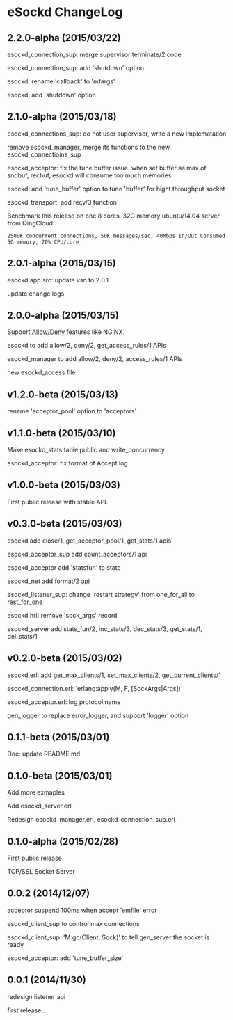 
eSockd ChangeLog
==================

2.2.0-alpha (2015/03/22)
------------------------

esockd_connection_sup: merge supervisor:terminate/2 code

esockd_connection_sup: add 'shutdown' option

esockd: rename 'callback' to 'mfargs'

esockd: add 'shutdown' option


2.1.0-alpha (2015/03/18)
------------------------

esockd_connections_sup: do not user supervisor, write a new implematation

remove esockd_manager, merge its functions to the new esockd_connectioins_sup

esockd_acceptor: fix the tune buffer issue. when set buffer as max of sndbuf, recbuf, esockd will consume too much memories

esockd: add 'tune_buffer' option to tune 'buffer' for hight throughput socket

esockd_transport: add recv/3 function

Benchmark this release on one 8 cores, 32G memory ubuntu/14.04 server from QingCloud:

```
2500K concurrent connections, 50K messages/sec, 40Mbps In/Out Consumed 5G memory, 20% CPU/core
```


2.0.1-alpha (2015/03/15)
------------------------

esockd.app.src: update vsn to 2.0.1

update change logs


2.0.0-alpha (2015/03/15)
------------------------

Support [Allow/Deny](https://github.com/emqtt/esockd/wiki/Allow-and-Deny) features like NGINX.

esockd to add allow/2, deny/2, get_access_rules/1 APIs

esockd_manager to add allow/2, deny/2, access_rules/1 APIs

new esockd_access file


v1.2.0-beta (2015/03/13)
------------------------

rename 'acceptor_pool' option to 'acceptors'


v1.1.0-beta (2015/03/10)
------------------------

Make esockd_stats table public and write_concurrency

esockd_acceptor: fix format of Accept log


v1.0.0-beta (2015/03/03)
------------------------

First public release with stable API.


v0.3.0-beta (2015/03/03)
------------------------

esockd add close/1, get_acceptor_pool/1, get_stats/1 apis

esockd_acceptor_sup add count_acceptors/1 api

esockd_acceptor add 'statsfun' to state

esockd_net add format/2 api

esockd_listener_sup: change 'restart strategy' from one_for_all to rest_for_one

esockd.hrl: remove 'sock_args' record 

esockd_server add stats_fun/2, inc_stats/3, dec_stats/3, get_stats/1, del_stats/1


v0.2.0-beta (2015/03/02)
------------------------

esockd.erl: add get_max_clients/1, set_max_clients/2, get_current_clients/1

esockd_connection.erl: 'erlang:apply(M, F, [SockArgs|Args])'

esockd_acceptor.erl: log protocol name

gen_logger to replace error_logger, and support 'logger' option


0.1.1-beta (2015/03/01)
------------------------

Doc: update README.md


0.1.0-beta (2015/03/01)
------------------------

Add more exmaples

Add esockd_server.erl

Redesign esockd_manager.erl, esockd_connection_sup.erl


0.1.0-alpha (2015/02/28)
------------------------

First public release

TCP/SSL Socket Server


0.0.2 (2014/12/07)
------------------------

acceptor suspend 100ms when accept 'emfile' error

esockd_client_sup to control max connections

esockd_client_sup: 'M:go(Client, Sock)' to tell gen_server the socket is ready

esockd_acceptor: add 'tune_buffer_size'


0.0.1 (2014/11/30)
------------------------

redesign listener api

first release...


